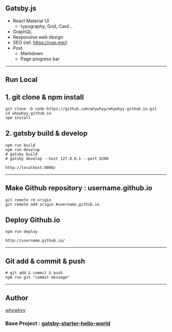 ## Gatsby.js 
 - React Material UI
   - typography, Grid, Card ..
 - GraphQL
 - Responsive web design 
 - SEO (ref. https://ogp.me/)
 - Post
   - Markdown
   - Page progress bar
---

## Run Local

## 1. git clone & npm install
```
git clone -b code https://github.com/whywhyy/whywhyy.github.io.git
cd whywhyy.github.io
npm install 
```

## 2. gatsby build & develop
```
npm run build
npm run develop
# gatsby build 
# gatsby develop --host 127.0.0.1 --port 8200
```

`http://localhost:8000/`

---

## Make Github repository : username.github.io

```
git remote rm origin
git remote add origin #username.github.io
```

## Deploy Github.io
```
npm run deploy
```
`http://username.github.io/`

---

## Git add & commit & push
```
# git add & commit & push
npm run git "commit message"
```

---
## Author
[whywhyy](https://github.com/whywhyy)

### Base Project : [gatsby-starter-hello-world]("https://github.com/gatsbyjs/gatsby-starter-hello-world")